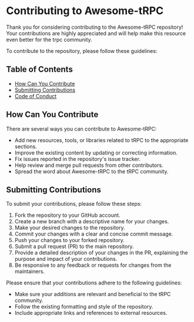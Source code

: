# Contributing to Awesome-tRPC

Thank you for considering contributing to the Awesome-tRPC repository! Your contributions are highly appreciated and will help make this resource even better for the trpc community.

To contribute to the repository, please follow these guidelines:

## Table of Contents

- [How Can You Contribute](#how-can-you-contribute)
- [Submitting Contributions](#submitting-contributions)
- [Code of Conduct](#code-of-conduct)

## How Can You Contribute

There are several ways you can contribute to Awesome-tRPC:

- Add new resources, tools, or libraries related to tRPC to the appropriate sections.
- Improve the existing content by updating or correcting information.
- Fix issues reported in the repository's issue tracker.
- Help review and merge pull requests from other contributors.
- Spread the word about Awesome-tRPC to the tRPC community.

## Submitting Contributions

To submit your contributions, please follow these steps:

1. Fork the repository to your GitHub account.
2. Create a new branch with a descriptive name for your changes.
3. Make your desired changes to the repository.
4. Commit your changes with a clear and concise commit message.
5. Push your changes to your forked repository.
6. Submit a pull request (PR) to the main repository.
7. Provide a detailed description of your changes in the PR, explaining the purpose and impact of your contributions.
8. Be responsive to any feedback or requests for changes from the maintainers.

Please ensure that your contributions adhere to the following guidelines:

- Make sure your additions are relevant and beneficial to the tRPC community.
- Follow the existing formatting and style of the repository.
- Include appropriate links and references to external resources.

